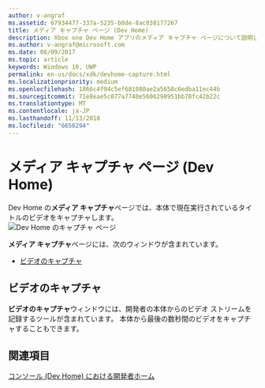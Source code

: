 ```yaml
---
author: v-angraf
ms.assetid: 67934477-337a-5235-b0de-8ac038177267
title: メディア キャプチャ ページ (Dev Home)
description: Xbox one Dev Home アプリのメディア キャプチャ ページについて説明します。
ms.author: v-angraf@microsoft.com
ms.date: 08/09/2017
ms.topic: article
keywords: Windows 10, UWP
permalink: en-us/docs/xdk/devhome-capture.html
ms.localizationpriority: medium
ms.openlocfilehash: 1866c4f94c5ef681080ae2a5658c6edba11ec44b
ms.sourcegitcommit: 71e8eae5c077a7740e5606298951bb78fc42b22c
ms.translationtype: MT
ms.contentlocale: ja-JP
ms.lasthandoff: 11/13/2018
ms.locfileid: "6656294"
---
```

# <a name="media-capture-page-dev-home"></a>メディア キャプチャ ページ (Dev Home)
   
  
Dev Home の**メディア キャプチャ**ページでは、本体で現在実行されているタイトルのビデオをキャプチャします。   
 ![Dev Home のキャプチャ ページ](images/devhome_capture.png)   
  
**メディア キャプチャ**ページには、次のウィンドウが含まれています。   
 
   *  [ビデオのキャプチャ](#ID4EHB)  

 
<a id="ID4EHB"></a>

   

## <a name="video-capture"></a>ビデオのキャプチャ  
   
  
**ビデオのキャプチャ**ウィンドウには、開発者の本体からのビデオ ストリームを記録するツールが含まれています。 本体から最後の数秒間のビデオをキャプチャすることもできます。   
  
<a id="ID4ERB"></a>

   

## <a name="see-also"></a>関連項目  
 [コンソール (Dev Home) における開発者ホーム](dev-home.md)

  